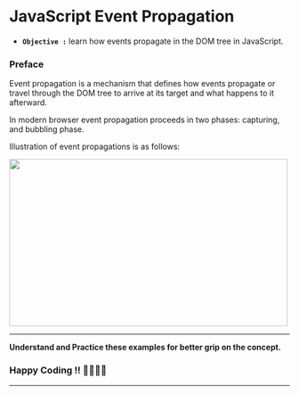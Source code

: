 # JavaScript Event Propagation

- **`Objective :`** learn how events propagate in the DOM tree in JavaScript.

### Preface

Event propagation is a mechanism that defines how events propagate or travel through the DOM tree to arrive at its target and what happens to it afterward.

In modern browser event propagation proceeds in two phases: capturing, and bubbling phase.

Illustration of event propagations is as follows:

<a href="url"><img src="https://www.tutorialrepublic.com/lib/images/event-propagation-illustration.png" align="center" height="300" width ="500"   ></a>

---

**Understand and Practice these examples for better grip on the concept.**

### Happy Coding !! 👍🏻✌🏻

---
